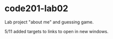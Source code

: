 # code201-lab02

Lab project "about me" and guessing game.

5/11 added targets to links to open in new windows. 